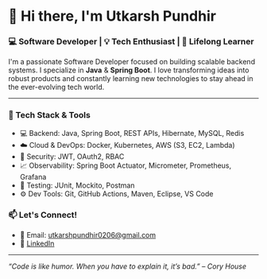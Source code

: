 # 👋 Hi there, I'm Utkarsh Pundhir

### 💻 Software Developer | 💡 Tech Enthusiast | 🚀 Lifelong Learner

I'm a passionate Software Developer focused on building scalable backend systems. I specialize in **Java** & **Spring Boot**. I love transforming ideas into robust products and constantly learning new technologies to stay ahead in the ever-evolving tech world.

---

### 🔧 Tech Stack & Tools

- 💻 Backend: Java, Spring Boot, REST APIs, Hibernate, MySQL, Redis
- ☁️ Cloud & DevOps: Docker, Kubernetes, AWS (S3, EC2, Lambda)
- 🔐 Security: JWT, OAuth2, RBAC
- 📈 Observability: Spring Boot Actuator, Micrometer, Prometheus, Grafana
- 🧪 Testing: JUnit, Mockito, Postman
- ⚙️ Dev Tools: Git, GitHub Actions, Maven, Eclipse, VS Code


### 📫 Let's Connect!

- 📧 Email: utkarshpundhir0206@gmail.com 
- 💼 [LinkedIn](https://www.linkedin.com/in/utkarsh-pundhir-2561b6192/)

---

_“Code is like humor. When you have to explain it, it’s bad.” – Cory House_
